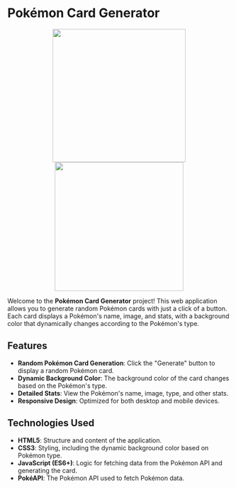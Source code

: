 # Pokémon Card Generator

<div align="center">
  <img src="https://github.com/user-attachments/assets/1a73a6cb-c85e-453c-9226-b27e83e5ddea" style="width: 300px;">
  <img src="https://github.com/user-attachments/assets/ba72a0cd-747d-40f1-ace9-e78fd4d8195c" style="width: 290px;">
</div>


Welcome to the **Pokémon Card Generator** project! This web application allows you to generate random Pokémon cards with just a click of a button. Each card displays a Pokémon's name, image, and stats, with a background color that dynamically changes according to the Pokémon's type.

## Features

- **Random Pokémon Card Generation**: Click the "Generate" button to display a random Pokémon card.
- **Dynamic Background Color**: The background color of the card changes based on the Pokémon's type.
- **Detailed Stats**: View the Pokémon's name, image, type, and other stats.
- **Responsive Design**: Optimized for both desktop and mobile devices.

## Technologies Used

- **HTML5**: Structure and content of the application.
- **CSS3**: Styling, including the dynamic background color based on Pokémon type.
- **JavaScript (ES6+)**: Logic for fetching data from the Pokémon API and generating the card.
- **PokéAPI**: The Pokémon API used to fetch Pokémon data.


